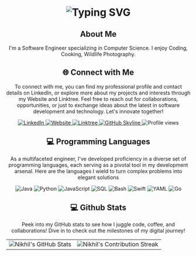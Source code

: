<div align="center">
    <h1>
        <img src="https://readme-typing-svg.herokuapp.com?font=Jetbrains+mono&size=40&duration=3000&color=33FF33&center=true&vCenter=true&width=435&lines=Hey..+I'm+Nikhil;This+is..;..my+Github..;" alt="Typing SVG"/>
    </h1>
</div>

<div align="center">
    <h2> About Me</h2>
    <p>I'm a Software Engineer specializing in Computer Science. I enjoy Coding, Cooking, Wildlife Photography.</p>
</div>

<div align="center">
<h2 align="center" class="section-heading">🌐 Connect with Me</h2>
<p> To connect with me, you can find my professional profile and contact details on LinkedIn, or explore more about my projects and interests through my Website and Linktree. Feel free to reach out for collaborations, opportunities, or just to exchange ideas about the latest in software development and technology. Let's innovate together! </p>
<div align="center">
  <a href="https://www.linkedin.com/in/nikhil-komal-kumar/">
    <img src="https://img.shields.io/badge/NikhilYakkala-0077B5?style=for-the-badge&logo=linkedin&logoColor=white" alt="LinkedIn"/>
  </a>
  <a href="https://nikhilkkyakkala.github.io/">
    <img src="https://img.shields.io/badge/Linktree-39E09B?style=for-the-badge&logo=Linktree&logoColor=white" alt="Website"/>
  </a>
  <a href="https://linktr.ee/nikhil_yakkala">
    <img src="https://img.shields.io/badge/Linktree-39E09B?style=for-the-badge&logo=Linktree&logoColor=white" alt="Linktree"/>
  </a>
<a href="https://github.com/NikhilKKYakkala" target="_blank">
    <img src="https://img.shields.io/badge/View%20on%20GitHub-%230077B5.svg?&style=for-the-badge&logo=github&logoColor=white" alt="GitHub Skyline"/>
</a>
<img src="https://komarev.com/ghpvc/?username=NikhilKKYakkala&style=for-the-badge" alt="Profile views" />
</div>

<h2 align="center" class="section-heading">💻 Programming Languages</h2>
<p> As a multifaceted engineer, I've developed proficiency in a diverse set of programming languages, each serving as a pivotal tool in my development arsenal. Here are the languages I wield to turn complex problems into elegant solutions</p>
<div align="center">
  <img src="https://img.shields.io/badge/Java-007396?style=for-the-badge&logo=java&logoColor=white" alt="Java" />
  <img src="https://img.shields.io/badge/Python-3776AB?style=for-the-badge&logo=python&logoColor=white" alt="Python"/>
  <img src="https://img.shields.io/badge/JavaScript-F7DF1E?style=for-the-badge&logo=javascript&logoColor=black" alt="JavaScript"/>
  <img src="https://img.shields.io/badge/SQL-5391FE?style=for-the-badge&logo=sql&logoColor=white" alt="SQL"/>
  <img src="https://img.shields.io/badge/Bash-4EAA25?style=for-the-badge&logo=gnu-bash&logoColor=white" alt="Bash"/>
  <img src="https://img.shields.io/badge/Swift-FA7343?style=for-the-badge&logo=swift&logoColor=white" alt="Swift"/>
  <img src="https://img.shields.io/badge/YAML-0A0A0A?style=for-the-badge" alt="YAML"/>
  <img src="https://img.shields.io/badge/Go-00ADD8?style=for-the-badge&logo=go&logoColor=white" alt="Go"/>
</div>

<div align="center">
<h2 align="center" class="section-heading"> 💻 Github Stats</h2>
<p>Peek into my GitHub stats to see how I juggle code, coffee, and collaborations! Dive in to check out the milestones of my digital journey!</p>
 <table align="center" width="100%" height="100%" >
    <tr>
       <td><img style="border: none;" src="https://github-profile-summary-cards.vercel.app/api/cards/profile-details?username=NikhilKKYakkala&theme=github_dark" alt="Nikhil's GitHub Stats"/></td>   
       <td><img style="border: none;" src="https://github-readme-streak-stats.herokuapp.com/?user=NikhilKKYakkala&theme=merko" alt="Nikhil's Contribution Streak"/></td>
    </tr>
 </table>
 <table align="center" width="100%" height="100%" >
    <tr>
        <td><img style="border: none;" src="https://github-profile-summary-cards.vercel.app/api/cards/stats?username=NikhilKKYakkala&theme=github_dark" alt="Nikhil's GitHub Stats"/></td>
        <td><img style="border: none;" src="https://github-profile-summary-cards.vercel.app/api/cards/productive-time?username=NikhilKKYakkala&theme=github_dark&utcOffset=10" alt="Nikhil's GitHub Stats"/>
        <td><img style="border: none;" src="https://github-profile-summary-cards.vercel.app/api/cards/repos-per-language?username=NikhilKKYakkala&theme=github_dark" alt="Nikhil's GitHub Stats"/></td>
        <td><img style="border: none;" src="https://github-profile-summary-cards.vercel.app/api/cards/most-commit-language?username=NikhilKKYakkala&theme=github_dark" alt="Nikhil's GitHub Stats"/></td>
    </tr>
 </table>
</div>

## Thanks for visiting my Profile
